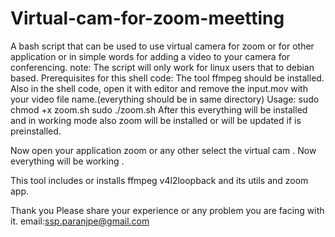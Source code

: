 # Virtual-cam-for-zoom-meetting
A bash script that can be used to use virtual camera for zoom or for other application or in simple words for adding a video to your camera for conferencing.
note: The script will only work for linux users that to debian based.
Prerequisites for this shell code:
The tool ffmpeg should be installed.
Also in the shell code, open it with editor and remove the input.mov with your video file name.(everything should be in same directory)
Usage: sudo chmod +x zoom.sh
       sudo ./zoom.sh
After this everything will be installed and in working mode also zoom will be installed or will be updated if is preinstalled.

Now open your application zoom or any other select the virtual cam . Now everything will be working .

This tool includes or installs ffmpeg v4l2loopback and its utils and zoom app.

Thank you 
Please share your experience or any problem you are facing with it.
email:ssp.paranjpe@gmail.com
